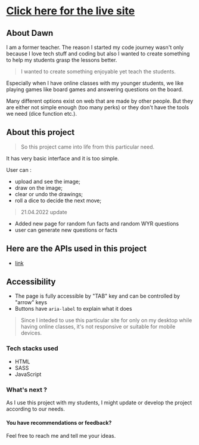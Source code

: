 # [Click here for the live site](https://eslcanvas.netlify.app/)

## About Dawn

I am a former teacher. The reason I started my code journey wasn't only because I love tech stuff and coding but also I wanted to create something to help my students grasp the lessons better.

> I wanted to create something enjoyable yet teach the students.

Especially when I have online classes with my younger students, we like playing games like board games and answering questions on the board.

Many different options exist on web that are made by other people. But they are either not simple enough (too many perks) or they don't have the tools we need (dice function etc.).

## About this project

> So this project came into life from this particular need.

It has very basic interface and it is too simple.

User can :

- upload and see the image;
- draw on the image;
- clear or undo the drawings;
- roll a dice to decide the next move;

> 21.04.2022 update

- Added new page for random fun facts and random WYR questions
- user can generate new questions or facts

## Here are the APIs used in this project

- [link](https://api.aakhilv.me/)

## Accessibility

- The page is fully accessible by "TAB" key and can be controlled by "arrow" keys
- Buttons have `aria-label` to explain what it does

> Since I inteded to use this particular site for only on my desktop while having online classes, it's not responsive or suitable for mobile devices.

### Tech stacks used

- HTML
- SASS
- JavaScript

### What's next ?

As I use this project with my students, I might update or develop the project according to our needs.

#### You have recommendations or feedback?

Feel free to reach me and tell me your ideas.
